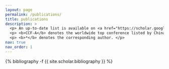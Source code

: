 ```yaml
---
layout: page
permalink: /publications/
title: publications
description: >
  <p> An up-to-date list is available on <a href="https://scholar.google.com/citations?user=NQRaX1oAAAAJ">Google Scholar</a>. </p>
  <p> <b>CCF-A</b> denotes the worldwide top conference listed by China Computer Federation. </p>
  <p> <b>*</b> denotes the corresponding author. </p>
nav: true
nav_order: 1
---
```

<!-- _pages/publications.md -->
<div class="publications">

{% bibliography -f {{ site.scholar.bibliography }} %}

</div>
